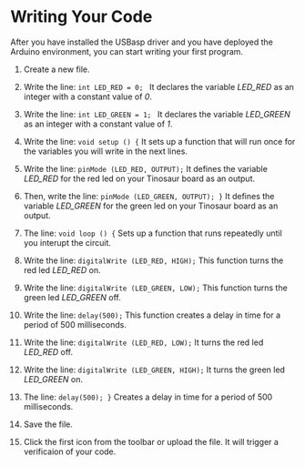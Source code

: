 # Writing Your Code


After you have installed the USBasp driver and you have deployed the Arduino environment, you can start writing your first program.


1. Create a new file.
2. Write the line:
`int LED_RED = 0; `
It declares the variable *LED_RED* as an integer with a constant value of *0*.
2. Write the line:
`int LED_GREEN = 1; `
It declares the variable *LED_GREEN* as an integer with a constant value of *1*.
2. Write the line:
`void setup () {`
It sets up a function that will run once for the variables you will write in the next lines.
2. Write the line:
`pinMode (LED_RED, OUTPUT);`
It defines the variable *LED_RED* for the red led on your Tinosaur board as an output.

3. Then, write the line:
`pinMode (LED_GREEN, OUTPUT); }`
It defines the variable *LED_GREEN* for the green led on your Tinosaur board as an output.

4. The line:
`void loop () {`
Sets up a function that runs repeatedly until you interupt the circuit.
5. Write the line:
`digitalWrite (LED_RED, HIGH);`
This function turns the red led *LED_RED* on.

6. Write the line:
`digitalWrite (LED_GREEN, LOW);`
This function turns the green led *LED_GREEN* off.

7. Write the line:
`delay(500);`
This function creates a delay in time for a period of 500 milliseconds.

5. Write the line:
`digitalWrite (LED_RED, LOW);`
It turns the red led *LED_RED* off.

6. Write the line:
`digitalWrite (LED_GREEN, HIGH);`
It turns the green led *LED_GREEN* on.

7. The line:
`delay(500); }`
Creates a delay in time for a period of 500 milliseconds.

7. Save the file.
8. Click the first icon from the toolbar or upload the file. It will trigger a verificaion of your code. 


